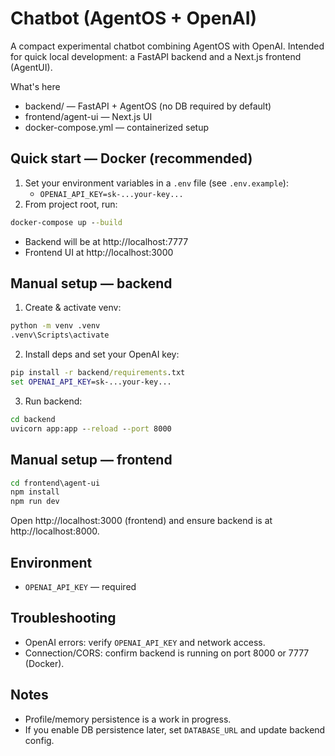 # Chatbot (AgentOS + OpenAI)

A compact experimental chatbot combining AgentOS with OpenAI. Intended for quick local development: a FastAPI backend and a Next.js frontend (AgentUI).

What's here
- backend/ — FastAPI + AgentOS (no DB required by default)
- frontend/agent-ui — Next.js UI
- docker-compose.yml — containerized setup

## Quick start — Docker (recommended)
1. Set your environment variables in a `.env` file (see `.env.example`):
   - `OPENAI_API_KEY=sk-...your-key...`
2. From project root, run:
```cmd
docker-compose up --build
```
- Backend will be at http://localhost:7777
- Frontend UI at http://localhost:3000

## Manual setup — backend
1. Create & activate venv:
```cmd
python -m venv .venv
.venv\Scripts\activate
```
2. Install deps and set your OpenAI key:
```cmd
pip install -r backend/requirements.txt
set OPENAI_API_KEY=sk-...your-key...
```
3. Run backend:
```cmd
cd backend
uvicorn app:app --reload --port 8000
```

## Manual setup — frontend
```cmd
cd frontend\agent-ui
npm install
npm run dev
```
Open http://localhost:3000 (frontend) and ensure backend is at http://localhost:8000.

## Environment
- `OPENAI_API_KEY` — required

## Troubleshooting
- OpenAI errors: verify `OPENAI_API_KEY` and network access.
- Connection/CORS: confirm backend is running on port 8000 or 7777 (Docker).

## Notes
- Profile/memory persistence is a work in progress.
- If you enable DB persistence later, set `DATABASE_URL` and update backend config.
